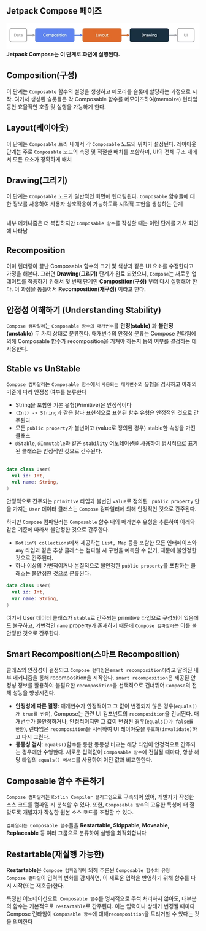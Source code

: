 ## Jetpack Compose 페이즈
 ![alt text](<image/compose stable.png>)
**Jetpack Compose는 이 단계로 화면에 실행된다.**
## Composition(구성)
이 단계는 ```Composable``` 함수의 설명을 생성하고 메모리를 슬롯에 할당하는 과정으로 시작. 여기서 생성된 슬롯들은 각 Composable 함수를 메모이즈하여(memoize) 런타임 동안 효율적인 호출 및 실행을 가능하게 한다.
## Layout(레이아웃)
이 단계는 ```Composable``` 트리 내에서 각 ```Composable``` 노드의 위치가 설정된다. 레이아웃 단계는 주로 ```Composable``` 노드의 측정 및 적절한 배치를 포함하며, UI의 전체 구조 내에서 모든 요소가 정확하게 배치

## Drawing(그리기)
이 단계는 ```Composable``` 노드가 일반적인 화면에 렌더링된다. ```Composable``` 함수들에 대한 정보를 사용하여 사용자 상호작용이 가능하도록 시각적 표현을 생성하는 단계

##
내부 메커니즘은 더 복잡하지만 ```Composable 함수```를 작성할 때는 이런 단계를 거쳐 화면에 나타남
## Recomposition
 이미 렌더링이 끝난 Composabla 함수의 크기 및 색상과 같은 UI 요소를 수정한다고 가정을 해본다. 그러면 **Drawing(그리기)** 단계가 완료 되었으니, ```Compose```는 새로운 업데이트를 적용하기 위해서 첫 번째 단계인 **Composition(구성)** 부터 다시 실행해야 한다. 이 과정을 통틀어서 **Recomposition(재구성)** 이라고 한다.

## 안정성 이해하기 (Understanding Stability)
```Compose 컴파일러```는 ```Composable 함수의 매개변수```를 **안정(stable)** 과 **불안정(unstable)** 두 가지 상태로 분류한다.
매개변수의 안정성 분류는 Compose 런타임에 의해 Composable 함수가 recomposition을 거쳐야 하는지 등의 여부를 결정하는 데 사용한다.

## Stable vs UnStable
```Compose 컴파일러```는 ```Composable 함수```에서 ```사용되는 매개변수```의 유형을 검사하고 아래의 기준에 따라 안정성 여부를 분류한다

+ String을 포함한 기본 유형(Primitive)은 안정적이다
+ ```(Int) -> String```과 같은 람다 표현식으로 표현된 함수 유형은 안정적인 것으로 간주된다.
+ 모든 ```public property```가 불변이고 (value로 정의된 경우) stable한 속성을 가진 클래스
+ ```@Stable```, ```@Immutable```과 같은 ```stability``` 어노테이션을 사용하여 명시적으로 표기된 클래스는 안정적인 것으로 간주된다.

##
```kotlin
data class User(
  val id: Int,
  val name: String,
)
```
안정적으로 간주되는 ```primitive``` 타입과 불변인 ```value```로 정의된 ``` public property``` 만을 가지는 ```User``` 데이터 클래스는 ```Compose``` 컴파일러에 의해 안정적인 것으로 간주된다.

하지만 ```Compose``` 컴파일러는 ```Composable``` 함수 내의 매개변수 유형을 추론하여 아래와 같은 기준에 따라서 불안정한 것으로 간주한다.
+ ```Kotlin의 collections```에서 제공하는 ```List, Map``` 등을 포함한 모든 인터페이스와 ```Any``` 타입과 같은 추상 클래스는 컴파일 시 구현을 예측할 수 없기, 때문에 불안정한 것으로 간주된다.
+ 하나 이상의 가변적이거나 본질적으로 불안정한 ```public property```를 포함하는 클래스는 불안정한 것으로 분류된다.

```kotlin
data class User(
  val id: Int,
  var name: String,
)
```
여기서 User 데이터 클래스가 ```stable```로 간주되는 primitive 타입으로 구성되어 있음에도 불구하고, 가변적인 ```name``` property가 존재하기 때문에 ```Compose 컴파일러```는 이를 불안정한 것으로 간주한다.

## Smart Recomposition(스마트 Recomposition)
클래스의 안정성이 결정되고 ```Compose 런타임```은```smart recomposition이```라고 알려진 내부 메커니즘을 통해 recomposition을 시작한다. ```smart recomposition```은 제공된 안정성 정보를 활용하여 불필요한 ```recomposition```을 선택적으로 건너뛰어 ```Compose```의 전체 성능을 향상시킨다.
+ **안정성에 따른 결정**: 매개변수가 안정적이고 그 값이 변경되지 않은 경우(```equals()가 true를 반환```), Compose는 관련 UI 컴포넌트의 ````recomposition````을 건너뛴다. 매개변수가 불안정하거나, 안정적이지만 그 값이 변경된 경우(```equals()가 false를 반환```), 런타임은 ````recomposition````을 시작하여 UI 레이아웃을 ```무효화(invalidate)```하고 다시 그린다.
+ **동등성 검사**: ```equals()```함수를 통한 동등성 비교는 해당 타입이 안정적으로 간주되는 경우에만 수행한다. 새로운 입력값이 ```Composable 함수```에 전달될 때마다, 항상 해당 타입의 ```equals() 메서드```를 사용하여 이전 값과 비교한한다.

## Composable 함수 추론하기
```Compose 컴파일러```는 ```Kotlin Compiler 플러그인```으로 구축되어 있어, 개발자가 작성한 소스 코드를 컴파일 시 분석할 수 있다. 또한, ```Composable 함수```의 고유한 특성에 더 잘 맞도록 개발자가 작성한 원본 소스 코드를 조정할 수 있다.

```컴파일러는 Composable 함수```들을 **Restartable, Skippable, Moveable, Replaceable** 등 여러 그룹으로 분류하여 실행을 최적화합니다

## Restartable(재실행 가능한)
**Restartable**은 ```Compose 컴파일러```에 의해 추론된 ```Composable 함수의 유형```\
```Compose 런타임```이 입력의 변화를 감지하면, 이 새로운 입력을 반영하기 위해 함수를 다시 시작(또는 재호출)한다.

특정한 어노테이션으로``` Composable 함수```를 명시적으로 주석 처리하지 않아도, 대부분의 함수는 기본적으로 ```restartable```로 간주된다. 이는 입력이나 상태가 변경될 때마다 Compose 런타임이 ```Composable 함수```에 대해```recomposition```을 트리거할 수 있다는 것을 의미한다